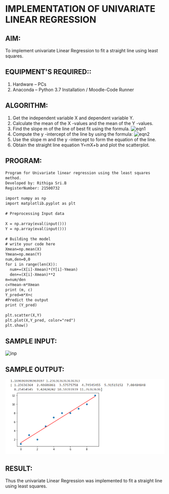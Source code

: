 # IMPLEMENTATION OF UNIVARIATE LINEAR REGRESSION
## AIM:
To implement univariate Linear Regression to fit a straight line using least squares.
## EQUIPMENT'S REQUIRED::
1.	Hardware – PCs
2.	Anaconda – Python 3.7 Installation / Moodle-Code Runner
## ALGORITHM:
1.	Get the independent variable X and dependent variable Y.
2.	Calculate the mean of the X -values and the mean of the Y -values.
3.	Find the slope m of the line of best fit using the formula.
 ![eqn1](./eq1.jpg)
4.	Compute the y -intercept of the line by using the formula:
![eqn2](./eq2.jpg)  
5.	Use the slope m and the y -intercept to form the equation of the line.
6.	Obtain the straight line equation Y=mX+b and plot the scatterplot.
## PROGRAM:
```
Program for Univariate linear regression using the least squares method.
Developed by: Rithiga Sri.B
RegisterNumber: 21500732

import numpy as np
import matplotlib.pyplot as plt

# Preprocessing Input data

X = np.array(eval(input()))
Y = np.array(eval(input()))

# Building the model
# write your code here
Xmean=np.mean(X)
Ymean=np.mean(Y)
num,den=0,0
for i in range(len(X)):
  num+=(X[i]-Xmean)*(Y[i]-Ymean)
  den+=(X[i]-Xmean)**2
m=num/den
c=Ymean-m*Xmean
print (m, c)
Y_pred=m*X+c
#Predict the output
print (Y_pred)

plt.scatter(X,Y)
plt.plot(X,Y_pred, color="red")
plt.show()
```
## SAMPLE INPUT:
![inp](./input.jpg)

## SAMPLE OUTPUT:
![OUTPUT](Output.png)
## RESULT:
Thus the univariate Linear Regression was implemented to fit a straight line using least squares.
